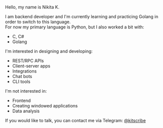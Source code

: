 Hello, my name is Nikita K.

I am backend developer and I'm currently learning and practicing Golang in order to switch to this language.<br>
For now my primary language is Python, but I also worked a bit with:
- C, C#
- Golang

I'm interested in designing and developing:
- REST/RPC APIs
- Client-server apps
- Integrations
- Chat bots
- CLI tools

I'm not interested in:
- Frontend
- Creating windowed applications
- Data analysis

If you would like to talk, you can contact me via Telegram: [@kitscribe](https://t.me/kitscribe)

<!---
kitscribe/kitscribe is a ✨ special ✨ repository because its `README.md` (this file) appears on your GitHub profile.
You can click the Preview link to take a look at your changes.
--->
